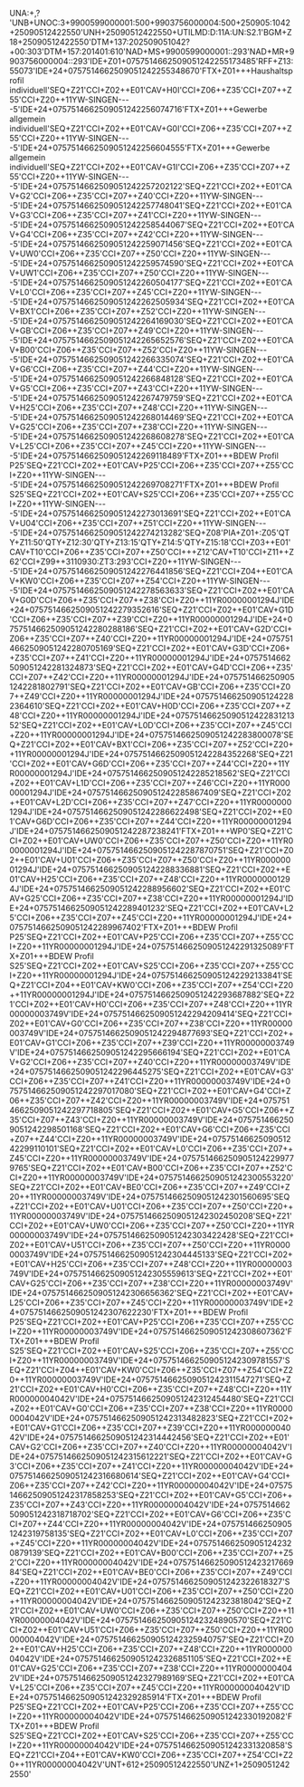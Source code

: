 UNA:+,? 'UNB+UNOC:3+9900599000001:500+9903756000004:500+250905:1042+25090512422550'UNH+25090512422550+UTILMD:D:11A:UN:S2.1'BGM+Z18+25090512422550'DTM+137:202509051042?+00:303'DTM+157:201401:610'NAD+MS+9900599000001::293'NAD+MR+9903756000004::293'IDE+Z01+0757514662509051242255173485'RFF+Z13:55073'IDE+24+0757514662509051242255348670'FTX+Z01+++Haushaltsprofil individuell'SEQ+Z21'CCI+Z02++E01'CAV+H0I'CCI+Z06++Z35'CCI+Z07++Z55'CCI+Z20++11YW-SINGEN----5'IDE+24+0757514662509051242256074716'FTX+Z01+++Gewerbe allgemein individuell'SEQ+Z21'CCI+Z02++E01'CAV+G0I'CCI+Z06++Z35'CCI+Z07++Z55'CCI+Z20++11YW-SINGEN----5'IDE+24+0757514662509051242256604555'FTX+Z01+++Gewerbe allgemein individuell'SEQ+Z21'CCI+Z02++E01'CAV+G1I'CCI+Z06++Z35'CCI+Z07++Z55'CCI+Z20++11YW-SINGEN----5'IDE+24+0757514662509051242257202122'SEQ+Z21'CCI+Z02++E01'CAV+G2'CCI+Z06++Z35'CCI+Z07++Z40'CCI+Z20++11YW-SINGEN----5'IDE+24+0757514662509051242257748041'SEQ+Z21'CCI+Z02++E01'CAV+G3'CCI+Z06++Z35'CCI+Z07++Z41'CCI+Z20++11YW-SINGEN----5'IDE+24+0757514662509051242258544067'SEQ+Z21'CCI+Z02++E01'CAV+G4'CCI+Z06++Z35'CCI+Z07++Z42'CCI+Z20++11YW-SINGEN----5'IDE+24+0757514662509051242259071456'SEQ+Z21'CCI+Z02++E01'CAV+UW0'CCI+Z06++Z35'CCI+Z07++Z50'CCI+Z20++11YW-SINGEN----5'IDE+24+0757514662509051242259574590'SEQ+Z21'CCI+Z02++E01'CAV+UW1'CCI+Z06++Z35'CCI+Z07++Z50'CCI+Z20++11YW-SINGEN----5'IDE+24+0757514662509051242260504177'SEQ+Z21'CCI+Z02++E01'CAV+L0'CCI+Z06++Z35'CCI+Z07++Z45'CCI+Z20++11YW-SINGEN----5'IDE+24+0757514662509051242262505934'SEQ+Z21'CCI+Z02++E01'CAV+BX1'CCI+Z06++Z35'CCI+Z07++Z52'CCI+Z20++11YW-SINGEN----5'IDE+24+0757514662509051242264169030'SEQ+Z21'CCI+Z02++E01'CAV+GB'CCI+Z06++Z35'CCI+Z07++Z49'CCI+Z20++11YW-SINGEN----5'IDE+24+0757514662509051242265652576'SEQ+Z21'CCI+Z02++E01'CAV+B00'CCI+Z06++Z35'CCI+Z07++Z52'CCI+Z20++11YW-SINGEN----5'IDE+24+0757514662509051242266335074'SEQ+Z21'CCI+Z02++E01'CAV+G6'CCI+Z06++Z35'CCI+Z07++Z44'CCI+Z20++11YW-SINGEN----5'IDE+24+0757514662509051242266848128'SEQ+Z21'CCI+Z02++E01'CAV+G5'CCI+Z06++Z35'CCI+Z07++Z43'CCI+Z20++11YW-SINGEN----5'IDE+24+0757514662509051242267479759'SEQ+Z21'CCI+Z02++E01'CAV+H25'CCI+Z06++Z35'CCI+Z07++Z48'CCI+Z20++11YW-SINGEN----5'IDE+24+0757514662509051242268014469'SEQ+Z21'CCI+Z02++E01'CAV+G25'CCI+Z06++Z35'CCI+Z07++Z38'CCI+Z20++11YW-SINGEN----5'IDE+24+0757514662509051242268608278'SEQ+Z21'CCI+Z02++E01'CAV+L25'CCI+Z06++Z35'CCI+Z07++Z45'CCI+Z20++11YW-SINGEN----5'IDE+24+0757514662509051242269118489'FTX+Z01+++BDEW  Profil P25'SEQ+Z21'CCI+Z02++E01'CAV+P25'CCI+Z06++Z35'CCI+Z07++Z55'CCI+Z20++11YW-SINGEN----5'IDE+24+0757514662509051242269708271'FTX+Z01+++BDEW  Profil S25'SEQ+Z21'CCI+Z02++E01'CAV+S25'CCI+Z06++Z35'CCI+Z07++Z55'CCI+Z20++11YW-SINGEN----5'IDE+24+0757514662509051242273013691'SEQ+Z21'CCI+Z02++E01'CAV+U04'CCI+Z06++Z35'CCI+Z07++Z51'CCI+Z20++11YW-SINGEN----5'IDE+24+0757514662509051242274213282'SEQ+Z08'PIA+Z01+:Z05'QTY+Z11:50'QTY+Z12:30'QTY+Z13:15'QTY+Z14:5'QTY+Z15:18'CCI+Z03++E01'CAV+T10'CCI+Z06++Z35'CCI+Z07++Z50'CCI+++Z12'CAV+T10'CCI+Z11++Z62'CCI+Z99++3110930:ZT3:293'CCI+Z20++11YW-SINGEN----5'IDE+24+0757514662509051242276441856'SEQ+Z21'CCI+Z04++E01'CAV+KW0'CCI+Z06++Z35'CCI+Z07++Z54'CCI+Z20++11YW-SINGEN----5'IDE+24+0757514662509051242278563633'SEQ+Z21'CCI+Z02++E01'CAV+G0D'CCI+Z06++Z35'CCI+Z07++Z38'CCI+Z20++11YR00000001294J'IDE+24+0757514662509051242279352616'SEQ+Z21'CCI+Z02++E01'CAV+G1D'CCI+Z06++Z35'CCI+Z07++Z39'CCI+Z20++11YR00000001294J'IDE+24+0757514662509051242280288186'SEQ+Z21'CCI+Z02++E01'CAV+G2D'CCI+Z06++Z35'CCI+Z07++Z40'CCI+Z20++11YR00000001294J'IDE+24+0757514662509051242280705169'SEQ+Z21'CCI+Z02++E01'CAV+G3D'CCI+Z06++Z35'CCI+Z07++Z41'CCI+Z20++11YR00000001294J'IDE+24+0757514662509051242281324873'SEQ+Z21'CCI+Z02++E01'CAV+G4D'CCI+Z06++Z35'CCI+Z07++Z42'CCI+Z20++11YR00000001294J'IDE+24+0757514662509051242281802791'SEQ+Z21'CCI+Z02++E01'CAV+GB'CCI+Z06++Z35'CCI+Z07++Z49'CCI+Z20++11YR00000001294J'IDE+24+0757514662509051242282364610'SEQ+Z21'CCI+Z02++E01'CAV+H0D'CCI+Z06++Z35'CCI+Z07++Z48'CCI+Z20++11YR00000001294J'IDE+24+0757514662509051242283121352'SEQ+Z21'CCI+Z02++E01'CAV+L0D'CCI+Z06++Z35'CCI+Z07++Z45'CCI+Z20++11YR00000001294J'IDE+24+0757514662509051242283800078'SEQ+Z21'CCI+Z02++E01'CAV+BX1'CCI+Z06++Z35'CCI+Z07++Z52'CCI+Z20++11YR00000001294J'IDE+24+0757514662509051242284352268'SEQ+Z21'CCI+Z02++E01'CAV+G6D'CCI+Z06++Z35'CCI+Z07++Z44'CCI+Z20++11YR00000001294J'IDE+24+0757514662509051242285218562'SEQ+Z21'CCI+Z02++E01'CAV+L1D'CCI+Z06++Z35'CCI+Z07++Z46'CCI+Z20++11YR00000001294J'IDE+24+0757514662509051242285867409'SEQ+Z21'CCI+Z02++E01'CAV+L2D'CCI+Z06++Z35'CCI+Z07++Z47'CCI+Z20++11YR00000001294J'IDE+24+0757514662509051242286622498'SEQ+Z21'CCI+Z02++E01'CAV+G6D'CCI+Z06++Z35'CCI+Z07++Z44'CCI+Z20++11YR00000001294J'IDE+24+0757514662509051242287238241'FTX+Z01+++WP0'SEQ+Z21'CCI+Z02++E01'CAV+UW0'CCI+Z06++Z35'CCI+Z07++Z50'CCI+Z20++11YR00000001294J'IDE+24+0757514662509051242287870751'SEQ+Z21'CCI+Z02++E01'CAV+U01'CCI+Z06++Z35'CCI+Z07++Z50'CCI+Z20++11YR00000001294J'IDE+24+0757514662509051242288336881'SEQ+Z21'CCI+Z02++E01'CAV+H25'CCI+Z06++Z35'CCI+Z07++Z48'CCI+Z20++11YR00000001294J'IDE+24+0757514662509051242288956602'SEQ+Z21'CCI+Z02++E01'CAV+G25'CCI+Z06++Z35'CCI+Z07++Z38'CCI+Z20++11YR00000001294J'IDE+24+0757514662509051242289401232'SEQ+Z21'CCI+Z02++E01'CAV+L25'CCI+Z06++Z35'CCI+Z07++Z45'CCI+Z20++11YR00000001294J'IDE+24+0757514662509051242289967402'FTX+Z01+++BDEW  Profil P25'SEQ+Z21'CCI+Z02++E01'CAV+P25'CCI+Z06++Z35'CCI+Z07++Z55'CCI+Z20++11YR00000001294J'IDE+24+0757514662509051242291325089'FTX+Z01+++BDEW  Profil S25'SEQ+Z21'CCI+Z02++E01'CAV+S25'CCI+Z06++Z35'CCI+Z07++Z55'CCI+Z20++11YR00000001294J'IDE+24+0757514662509051242292133841'SEQ+Z21'CCI+Z04++E01'CAV+KW0'CCI+Z06++Z35'CCI+Z07++Z54'CCI+Z20++11YR00000001294J'IDE+24+0757514662509051242293687882'SEQ+Z21'CCI+Z02++E01'CAV+H0'CCI+Z06++Z35'CCI+Z07++Z48'CCI+Z20++11YR00000003749V'IDE+24+0757514662509051242294209414'SEQ+Z21'CCI+Z02++E01'CAV+G0'CCI+Z06++Z35'CCI+Z07++Z38'CCI+Z20++11YR00000003749V'IDE+24+0757514662509051242294877693'SEQ+Z21'CCI+Z02++E01'CAV+G1'CCI+Z06++Z35'CCI+Z07++Z39'CCI+Z20++11YR00000003749V'IDE+24+0757514662509051242295666194'SEQ+Z21'CCI+Z02++E01'CAV+G2'CCI+Z06++Z35'CCI+Z07++Z40'CCI+Z20++11YR00000003749V'IDE+24+0757514662509051242296445275'SEQ+Z21'CCI+Z02++E01'CAV+G3'CCI+Z06++Z35'CCI+Z07++Z41'CCI+Z20++11YR00000003749V'IDE+24+0757514662509051242297017080'SEQ+Z21'CCI+Z02++E01'CAV+G4'CCI+Z06++Z35'CCI+Z07++Z42'CCI+Z20++11YR00000003749V'IDE+24+0757514662509051242297718805'SEQ+Z21'CCI+Z02++E01'CAV+G5'CCI+Z06++Z35'CCI+Z07++Z43'CCI+Z20++11YR00000003749V'IDE+24+0757514662509051242298501168'SEQ+Z21'CCI+Z02++E01'CAV+G6'CCI+Z06++Z35'CCI+Z07++Z44'CCI+Z20++11YR00000003749V'IDE+24+0757514662509051242299110101'SEQ+Z21'CCI+Z02++E01'CAV+L0'CCI+Z06++Z35'CCI+Z07++Z45'CCI+Z20++11YR00000003749V'IDE+24+0757514662509051242299779765'SEQ+Z21'CCI+Z02++E01'CAV+B00'CCI+Z06++Z35'CCI+Z07++Z52'CCI+Z20++11YR00000003749V'IDE+24+0757514662509051242300553220'SEQ+Z21'CCI+Z02++E01'CAV+BE0'CCI+Z06++Z35'CCI+Z07++Z49'CCI+Z20++11YR00000003749V'IDE+24+0757514662509051242301560695'SEQ+Z21'CCI+Z02++E01'CAV+U01'CCI+Z06++Z35'CCI+Z07++Z50'CCI+Z20++11YR00000003749V'IDE+24+0757514662509051242302450208'SEQ+Z21'CCI+Z02++E01'CAV+UW0'CCI+Z06++Z35'CCI+Z07++Z50'CCI+Z20++11YR00000003749V'IDE+24+0757514662509051242303422428'SEQ+Z21'CCI+Z02++E01'CAV+U51'CCI+Z06++Z35'CCI+Z07++Z50'CCI+Z20++11YR00000003749V'IDE+24+0757514662509051242304445133'SEQ+Z21'CCI+Z02++E01'CAV+H25'CCI+Z06++Z35'CCI+Z07++Z48'CCI+Z20++11YR00000003749V'IDE+24+0757514662509051242305559613'SEQ+Z21'CCI+Z02++E01'CAV+G25'CCI+Z06++Z35'CCI+Z07++Z38'CCI+Z20++11YR00000003749V'IDE+24+0757514662509051242306656362'SEQ+Z21'CCI+Z02++E01'CAV+L25'CCI+Z06++Z35'CCI+Z07++Z45'CCI+Z20++11YR00000003749V'IDE+24+0757514662509051242307622230'FTX+Z01+++BDEW  Profil P25'SEQ+Z21'CCI+Z02++E01'CAV+P25'CCI+Z06++Z35'CCI+Z07++Z55'CCI+Z20++11YR00000003749V'IDE+24+0757514662509051242308607362'FTX+Z01+++BDEW  Profil S25'SEQ+Z21'CCI+Z02++E01'CAV+S25'CCI+Z06++Z35'CCI+Z07++Z55'CCI+Z20++11YR00000003749V'IDE+24+0757514662509051242309781557'SEQ+Z21'CCI+Z04++E01'CAV+KW0'CCI+Z06++Z35'CCI+Z07++Z54'CCI+Z20++11YR00000003749V'IDE+24+0757514662509051242311547271'SEQ+Z21'CCI+Z02++E01'CAV+H0'CCI+Z06++Z35'CCI+Z07++Z48'CCI+Z20++11YR00000004042V'IDE+24+0757514662509051242312454480'SEQ+Z21'CCI+Z02++E01'CAV+G0'CCI+Z06++Z35'CCI+Z07++Z38'CCI+Z20++11YR00000004042V'IDE+24+0757514662509051242313482823'SEQ+Z21'CCI+Z02++E01'CAV+G1'CCI+Z06++Z35'CCI+Z07++Z39'CCI+Z20++11YR00000004042V'IDE+24+0757514662509051242314442456'SEQ+Z21'CCI+Z02++E01'CAV+G2'CCI+Z06++Z35'CCI+Z07++Z40'CCI+Z20++11YR00000004042V'IDE+24+0757514662509051242315612221'SEQ+Z21'CCI+Z02++E01'CAV+G3'CCI+Z06++Z35'CCI+Z07++Z41'CCI+Z20++11YR00000004042V'IDE+24+0757514662509051242316680614'SEQ+Z21'CCI+Z02++E01'CAV+G4'CCI+Z06++Z35'CCI+Z07++Z42'CCI+Z20++11YR00000004042V'IDE+24+0757514662509051242317858253'SEQ+Z21'CCI+Z02++E01'CAV+G5'CCI+Z06++Z35'CCI+Z07++Z43'CCI+Z20++11YR00000004042V'IDE+24+0757514662509051242318718702'SEQ+Z21'CCI+Z02++E01'CAV+G6'CCI+Z06++Z35'CCI+Z07++Z44'CCI+Z20++11YR00000004042V'IDE+24+0757514662509051242319758135'SEQ+Z21'CCI+Z02++E01'CAV+L0'CCI+Z06++Z35'CCI+Z07++Z45'CCI+Z20++11YR00000004042V'IDE+24+0757514662509051242320879139'SEQ+Z21'CCI+Z02++E01'CAV+B00'CCI+Z06++Z35'CCI+Z07++Z52'CCI+Z20++11YR00000004042V'IDE+24+0757514662509051242321766984'SEQ+Z21'CCI+Z02++E01'CAV+BE0'CCI+Z06++Z35'CCI+Z07++Z49'CCI+Z20++11YR00000004042V'IDE+24+0757514662509051242322618327'SEQ+Z21'CCI+Z02++E01'CAV+U01'CCI+Z06++Z35'CCI+Z07++Z50'CCI+Z20++11YR00000004042V'IDE+24+0757514662509051242323818042'SEQ+Z21'CCI+Z02++E01'CAV+UW0'CCI+Z06++Z35'CCI+Z07++Z50'CCI+Z20++11YR00000004042V'IDE+24+0757514662509051242324890570'SEQ+Z21'CCI+Z02++E01'CAV+U51'CCI+Z06++Z35'CCI+Z07++Z50'CCI+Z20++11YR00000004042V'IDE+24+0757514662509051242325940757'SEQ+Z21'CCI+Z02++E01'CAV+H25'CCI+Z06++Z35'CCI+Z07++Z48'CCI+Z20++11YR00000004042V'IDE+24+0757514662509051242326851105'SEQ+Z21'CCI+Z02++E01'CAV+G25'CCI+Z06++Z35'CCI+Z07++Z38'CCI+Z20++11YR00000004042V'IDE+24+0757514662509051242327989169'SEQ+Z21'CCI+Z02++E01'CAV+L25'CCI+Z06++Z35'CCI+Z07++Z45'CCI+Z20++11YR00000004042V'IDE+24+0757514662509051242329285914'FTX+Z01+++BDEW  Profil P25'SEQ+Z21'CCI+Z02++E01'CAV+P25'CCI+Z06++Z35'CCI+Z07++Z55'CCI+Z20++11YR00000004042V'IDE+24+0757514662509051242330192082'FTX+Z01+++BDEW  Profil S25'SEQ+Z21'CCI+Z02++E01'CAV+S25'CCI+Z06++Z35'CCI+Z07++Z55'CCI+Z20++11YR00000004042V'IDE+24+0757514662509051242331320858'SEQ+Z21'CCI+Z04++E01'CAV+KW0'CCI+Z06++Z35'CCI+Z07++Z54'CCI+Z20++11YR00000004042V'UNT+612+25090512422550'UNZ+1+25090512422550'